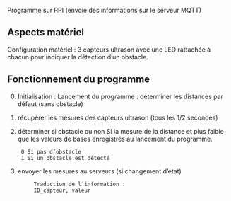 Programme sur RPI (envoie des informations sur le serveur MQTT)

## Aspects matériel
Configuration matériel : 3 capteurs ultrason avec une LED rattachée à chacun pour indiquer la détection d’un obstacle.




## Fonctionnement du programme
0. Initialisation : Lancement du programme : déterminer les distances par défaut (sans obstacle)

1. récupérer les mesures des capteurs ultrason (tous les 1/2 secondes)
2. déterminer si obstacle ou non
    Si la mesure de la distance et plus faible que les valeurs de bases enregistrés au lancement    du programme.

        0 Si pas d’obstacle
        1 Si un obstacle est détecté

3. envoyer les mesures au serveurs (si changement d’état)


            Traduction de l’information :
            ID_capteur, valeur